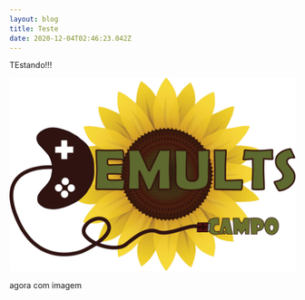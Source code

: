 ```yaml
---
layout: blog
title: Teste
date: 2020-12-04T02:46:23.042Z
---
```

TEstando!!!

![demults campo](/images/uploads/demults-2-.png "demults campo")

agora com imagem
